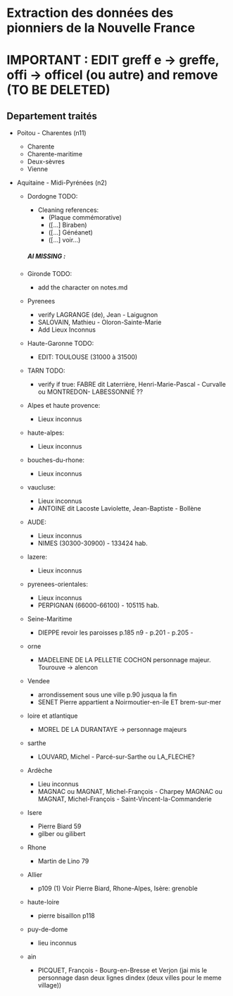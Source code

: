 # Extraction des données des pionniers de la Nouvelle France

# IMPORTANT : EDIT greff e -> greffe, offi -> officel (ou autre) and remove (TO BE DELETED)

## Departement traités

- Poitou - Charentes (n11)

  - Charente
  - Charente-maritime
  - Deux-sèvres
  - Vienne

- Aquitaine - Midi-Pyrénées (n2)

  - Dordogne TODO:

    - Cleaning references:
      - (Plaque commémorative)
      - ([...] Biraben)
      - ([...] Généanet)
      - ([...] voir...)

    <h5>AI MISSING :</h5>

  - Gironde TODO:

    - add the character on notes.md

  - Pyrenees

    - verify LAGRANGE (de), Jean - Laigugnon
    - SALOVAIN, Mathieu - Oloron-Sainte-Marie
    - Add Lieux Inconnus

  - Haute-Garonne TODO:

    - EDIT: TOULOUSE (31000 à 31500)

  - TARN TODO:

    - verify if true: FABRE dit Laterrière, Henri-Marie-Pascal - Curvalle ou MONTREDON- LABESSONNIÉ ??

  - Alpes et haute provence:

    - Lieux inconnus

  - haute-alpes:

    - Lieux inconnus

  - bouches-du-rhone:

    - Lieux inconnus

  - vaucluse:

    - Lieux inconnus
    - ANTOINE dit Lacoste Laviolette, Jean-Baptiste - Bollène

  - AUDE:

    - Lieux inconnus
    - NIMES (30300-30900) - 133424 hab.

  - lazere:

    - Lieux inconnus

  - pyrenees-orientales:

    - Lieux inconnus
    - PERPIGNAN (66000-66100) - 105115 hab.

  - Seine-Maritime

    - DIEPPE revoir les paroisses p.185 n9 - p.201 - p.205 -

  - orne

    - MADELEINE DE LA PELLETIE COCHON personnage majeur. Tourouve -> alencon

  - Vendee

    - arrondissement sous une ville p.90 jusqua la fin
    - SENET Pierre appartient a Noirmoutier-en-ile ET brem-sur-mer

  - loire et atlantique

    - MOREL DE LA DURANTAYE -> personnage majeurs

  - sarthe

    - LOUVARD, Michel - Parcé-sur-Sarthe ou LA_FLECHE?

  - Ardèche

    - Lieu inconnus
    - MAGNAC ou MAGNAT, Michel-François - Charpey
      MAGNAC ou MAGNAT, Michel-François - Saint-Vincent-la-Commanderie

  - Isere

    - Pierre Biard 59
    - gilber ou gilibert

  - Rhone

    - Martin de Lino 79

  - Allier

    - p109 (1) Voir Pierre Biard, Rhone-Alpes, Isère: grenoble

  - haute-loire

    - pierre bisaillon p118

  - puy-de-dome

    - lieu inconnus

  - ain

    - PICQUET, François - Bourg-en-Bresse et Verjon (jai mis le personnage dasn deux lignes dindex (deux villes pour le meme village))
